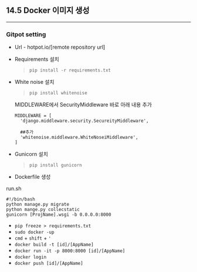 ## 14.5 Docker 이미지 생성

---

### Gitpot setting

- Url - hotpot.io/[remote repository url]

- Requirements 설치

  > `pip install -r requirements.txt`

- White noise 설치

  > `pip install whitenoise`

  MIDDLEWARE에서 SecurityMiddleware 바로 아래 내용 추가

  ```
  MIDDLEWARE = [
    'django.middleware.security.SecureityMiddleware',
    
    ##추가
    'whitenoise.middleware.WhiteNoseiMiddleware', 
  ]
  ```

- Gunicorn 설치

  > `pip install gunicorn`

- Dockerfile 생성

run.sh

```
#!/bin/bash
python manage.py migrate
python mange.py collecstatic
gunicorn [ProjName].wsgi -b 0.0.0.0:8000
```

- `pip freeze > requirements.txt`
- `sudo docker -up`
- `cmd` + `shift` + `'`
- `docker build -t [id]/[AppName]`
- `docker run -it -p 8000:8000 [id]/[AppName]`
- `docker login`
- `docker push [id]/[AppName]`